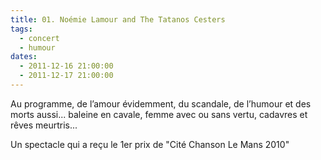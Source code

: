 ```yaml
---
title: 01. Noémie Lamour and The Tatanos Cesters
tags: 
  - concert
  - humour
dates:
  - 2011-12-16 21:00:00
  - 2011-12-17 21:00:00
---
```


Au programme, de l’amour évidemment, du scandale, de l’humour et des morts aussi... baleine en cavale, femme avec ou sans vertu, cadavres et rêves meurtris...


<quote>Un spectacle qui a reçu le 1er prix de "Cité Chanson Le Mans 2010"</quote>

